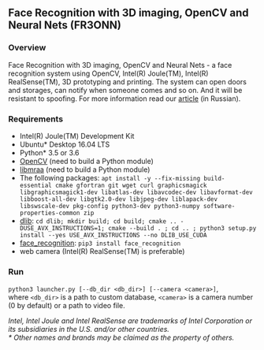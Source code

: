 ## Face Recognition with 3D imaging, OpenCV and Neural Nets (FR3ONN)

### Overview

Face Recognition with 3D imaging, OpenCV and Neural Nets - a face recognition system using OpenCV, Intel(R) Joule(TM), Intel(R) RealSense(TM), 3D prototyping and printing. The system can open doors and storages, can notify when someone comes and so on. And it will be resistant to spoofing. For more information read our [article](https://geektimes.ru/company/intel/blog/298205/) (in Russian).

### Requirements

- Intel(R) Joule(TM) Development Kit
- Ubuntu* Desktop 16.04 LTS
- Python* 3.5 or 3.6
- [OpenCV](https://github.com/opencv/opencv) (need to build a Python module)
- [libmraa](https://github.com/intel-iot-devkit/mraa) (need to build a Python module)
- The following packages: ```apt install -y --fix-missing build-essential cmake gfortran git wget curl graphicsmagick libgraphicsmagick1-dev libatlas-dev libavcodec-dev libavformat-dev libboost-all-dev libgtk2.0-dev libjpeg-dev liblapack-dev libswscale-dev pkg-config python3-dev python3-numpy software-properties-common zip```
- [dlib](https://github.com/davisking/dlib.git): ```cd dlib; mkdir build; cd build; cmake .. -DUSE_AVX_INSTRUCTIONS=1; cmake --build . ; cd .. ; python3 setup.py install --yes USE_AVX_INSTRUCTIONS --no DLIB_USE_CUDA```
- [face_recognition](https://github.com/ageitgey/face_recognition): ```pip3 install face_recognition```
- web camera (Intel(R) RealSense(TM) is preferable)

### Run

```python3 launcher.py [--db_dir <db_dir>] [--camera <camera>]```,  
where ```<db_dir>``` is a path to custom database, ```<camera>``` is a camera number (0 by default) or a path to video file.

_Intel, Intel Joule and Intel RealSense are trademarks of Intel Corporation or its subsidiaries in the U.S. and/or other countries._  
_\* Other names and brands may be claimed as the property of others._

